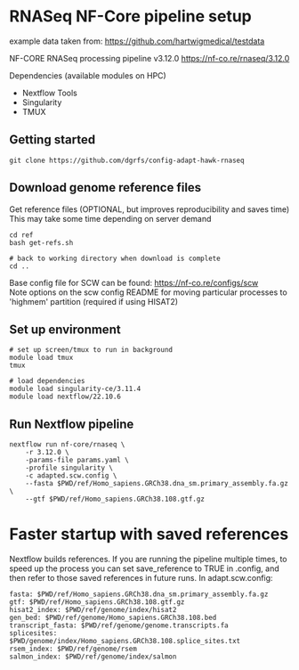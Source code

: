 # RNASeq NF-Core pipeline setup

example data taken from:
https://github.com/hartwigmedical/testdata

NF-CORE RNASeq processing pipeline v3.12.0
https://nf-co.re/rnaseq/3.12.0

Dependencies (available modules on HPC)
 - Nextflow Tools
 - Singularity
 - TMUX

## Getting started
```
git clone https://github.com/dgrfs/config-adapt-hawk-rnaseq
```

## Download genome reference files
Get reference files (OPTIONAL, but improves reproducibility and saves time)
This may take some time depending on server demand
```
cd ref
bash get-refs.sh

# back to working directory when download is complete
cd ..
```

Base config file for SCW can be found: https://nf-co.re/configs/scw <br />
Note options on the scw config README for moving particular processes to 'highmem' partition (required if using HISAT2)

## Set up environment
```
# set up screen/tmux to run in background
module load tmux
tmux
```
```
# load dependencies
module load singularity-ce/3.11.4
module load nextflow/22.10.6
```

## Run Nextflow pipeline 
```
nextflow run nf-core/rnaseq \
    -r 3.12.0 \
    -params-file params.yaml \
    -profile singularity \
    -c adapted.scw.config \
    --fasta $PWD/ref/Homo_sapiens.GRCh38.dna_sm.primary_assembly.fa.gz \
    --gtf $PWD/ref/Homo_sapiens.GRCh38.108.gtf.gz 
```

# Faster startup with saved references
Nextflow builds references. If you are running the pipeline multiple times, to speed up the process you can set save_reference to TRUE in .config, and then refer to those saved references in future runs.
In adapt.scw.config:
```
fasta: $PWD/ref/Homo_sapiens.GRCh38.dna_sm.primary_assembly.fa.gz
gtf: $PWD/ref/Homo_sapiens.GRCh38.108.gtf.gz
hisat2_index: $PWD/ref/genome/index/hisat2
gen_bed: $PWD/ref/genome/Homo_sapiens.GRCh38.108.bed
transcript_fasta: $PWD/ref/genome/genome.transcripts.fa
splicesites: $PWD/genome/index/Homo_sapiens.GRCh38.108.splice_sites.txt
rsem_index: $PWD/ref/genome/rsem
salmon_index: $PWD/ref/genome/index/salmon
```
